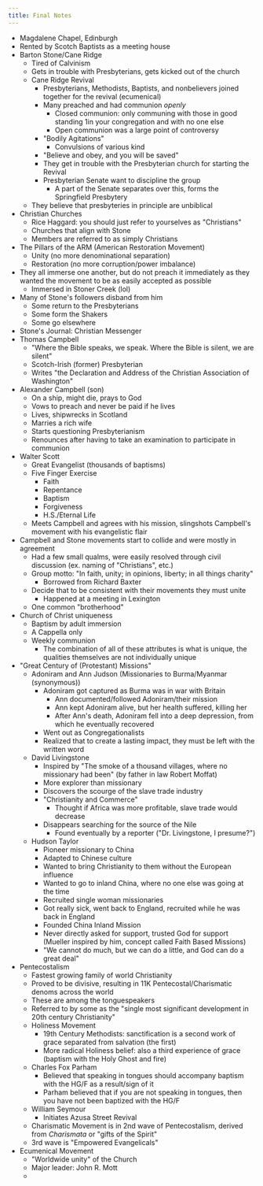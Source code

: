 ```yaml
---
title: Final Notes
---
```

- Magdalene Chapel, Edinburgh
- Rented by Scotch Baptists as a meeting house
- Barton Stone/Cane Ridge
	- Tired of Calvinism
	- Gets in trouble with Presbyterians, gets kicked out of the church
	- Cane Ridge Revival
		- Presbyterians, Methodists, Baptists, and nonbelievers joined together for the revival (ecumenical)
		- Many preached and had communion *openly*
			- Closed communion: only communing with those in good standing 1in your congregation and with no one else
			- Open communion was a large point of controversy
		- "Bodily Agitations"
			- Convulsions of various kind
		- "Believe and obey, and you will be saved"
		- They get in trouble with the Presbyterian church for starting the Revival
		- Presbyterian Senate want to discipline the group
			- A part of the Senate separates over this, forms the Springfield Presbytery
	- They believe that presbyteries in principle are unbiblical
- Christian Churches
	- Rice Haggard: you should just refer to yourselves as "Christians"
	- Churches that align with Stone
	- Members are referred to as simply Christians
- The Pillars of the ARM (American Restoration Movement)
	- Unity (no more denominational separation)
	- Restoration (no more corruption/power imbalance)
- They all immerse one another, but do not preach it immediately as they wanted the movement to be as easily accepted as possible
	- Immersed in Stoner Creek (lol)
- Many of Stone's followers disband from him
	- Some return to the Presbyterians
	- Some form the Shakers
	- Some go elsewhere
- Stone's Journal: Christian Messenger
- Thomas Campbell
	- "Where the Bible speaks, we speak. Where the Bible is silent, we are silent"
	- Scotch-Irish (former) Presbyterian
	- Writes "the Declaration and Address of the Christian Association of Washington"
- Alexander Campbell (son)
	- On a ship, might die, prays to God
	- Vows to preach and never be paid if he lives
	- Lives, shipwrecks in Scotland
	- Marries a rich wife
	- Starts questioning Presbyterianism
	- Renounces after having to take an examination to participate in communion
- Walter Scott
	- Great Evangelist (thousands of baptisms)
	- Five Finger Exercise
		- Faith
		- Repentance
		- Baptism
		- Forgiveness
		- H.S./Eternal Life
	- Meets Campbell and agrees with his mission, slingshots Campbell's movement with his evangelistic flair
- Campbell and Stone movements start to collide and were mostly in agreement
	- Had a few small qualms, were easily resolved through civil discussion (ex. naming of "Christians", etc.)
	- Group motto: "In faith, unity; in opinions, liberty; in all things charity"
		- Borrowed from Richard Baxter
	- Decide that to be consistent with their movements they must unite
		- Happened at a meeting in Lexington
	- One common "brotherhood"
- Church of Christ uniqueness
	- Baptism by adult immersion
	- A Cappella only
	- Weekly communion
		- The combination of all of these attributes is what is unique, the qualities themselves are not individually unique
- "Great Century of (Protestant) Missions"
	- Adoniram and Ann Judson (Missionaries to Burma/Myanmar (synonymous))
		- Adoniram got captured as Burma was in war with Britain
			- Ann documented/followed Adoniram/their mission
			- Ann kept Adoniram alive, but her health suffered, killing her
			- After Ann's death, Adoniram fell into a deep depression, from which he eventually recovered
		- Went out as Congregationalists
		- Realized that to create a lasting impact, they must be left with the written word
	- David Livingstone
		- Inspired by "The smoke of a thousand villages, where no missionary had been" (by father in law Robert Moffat)
		- More explorer than missionary
		- Discovers the scourge of the slave trade industry
		- "Christianity and Commerce"
			- Thought if Africa was more profitable, slave trade would decrease
		- Disappears searching for the source of the Nile
			- Found eventually by a reporter ("Dr. Livingstone, I presume?")
	- Hudson Taylor
		- Pioneer missionary to China
		- Adapted to Chinese culture
		- Wanted to bring Christianity to them without the European influence
		- Wanted to go to inland China, where no one else was going at the time
		- Recruited single woman missionaries
		- Got really sick, went back to England, recruited while he was back in England
		- Founded China Inland Mission
		- Never directly asked for support, trusted God for support (Mueller inspired by him, concept called Faith Based Missions)
		- "We cannot do much, but we can do a little, and God can do a great deal"
- Pentecostalism
	- Fastest growing family of world Christianity
	- Proved to be divisive, resulting in 11K Pentecostal/Charismatic denoms across the world
	- These are among the tonguespeakers
	- Referred to by some as the "single most significant development in 20th century Christianity"
	- Holiness Movement
		- 19th Century Methodists: sanctification is a second work of grace separated from salvation (the first)
		- More radical Holiness belief: also a third experience of grace (baptism with the Holy Ghost and fire)
	- Charles Fox Parham
		- Believed that speaking in tongues should accompany baptism with the HG/F as a result/sign of it
		- Parham believed that if you are not speaking in tongues, then you have not been baptized with the HG/F
	- William Seymour
		- Initiates Azusa Street Revival
	- Charismatic Movement is in 2nd wave of Pentecostalism, derived from *Charismata* or "gifts of the Spirit"
	- 3rd wave is "Empowered Evangelicals"
- Ecumenical Movement
	- "Worldwide unity" of the Church
	- Major leader: John R. Mott
	- 